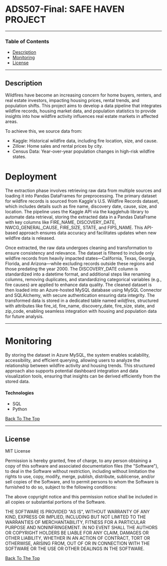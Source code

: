 # ADS507-Final: SAFE HAVEN PROJECT

---

### Table of Contents

- [Description](#description)
- [Monitoring](#monitoring)
- [License](#license)

---

## Description

Wildfires have become an increasing concern for home buyers, renters, and real estate investors, impacting housing prices, rental trends, and population shifts. This project aims to develop a data pipeline that integrates wildfire records, housing market data, and population statistics to provide insights into how wildfire activity influences real estate markets in affected areas.

To achieve this, we source data from:
- Kaggle: Historical wildfire data, including fire location, size, and cause.
- Zillow: Home sales and rental prices by city.
- Census Data: Year-over-year population changes in high-risk wildfire states.

# Deployment

The extraction phase involves retrieving raw data from multiple sources and loading it into Pandas DataFrames for preprocessing. The primary dataset for wildfire records is sourced from Kaggle's U.S. Wildfire Records dataset, which includes details such as fire name, discovery date, cause, size, and location. The pipeline uses the Kaggle API via the kagglehub library to automate data retrieval, storing the extracted data in a Pandas DataFrame with key columns like FIRE_NAME, DISCOVERY_DATE, NWCG_GENERAL_CAUSE, FIRE_SIZE, STATE, and FIPS_NAME. This API-based approach ensures data accuracy and facilitates updates when new wildfire data is released.

Once extracted, the raw data undergoes cleaning and transformation to ensure consistency and relevance. The dataset is filtered to include only wildfire records from heavily impacted states—California, Texas, Georgia, Florida, and Arizona—while excluding records outside these regions and those predating the year 2000. The DISCOVERY_DATE column is standardized into a datetime format, and additional steps like renaming columns, removing duplicates, and standardizing categorical variables (e.g., fire causes) are applied to enhance data quality. The cleaned dataset is then loaded into an Azure-hosted MySQL database using MySQL Connector and SQLAlchemy, with secure authentication ensuring data integrity. The transformed data is stored in a dedicated table named *wildfires*, structured with attributes like fire_id, fire_name, discovery_date, fire_size, state, and zip_code, enabling seamless integration with housing and population data for future analysis.

--- 

# Monitoring

By storing the dataset in Azure MySQL, the system enables scalability, accessibility, and efficient querying, allowing users to analyze the relationship between wildfire activity and housing trends. This structured approach also supports potential dashboard integration and data visualization tools, ensuring that insights can be derived efficiently from the stored data.



#### Technologies

- SQL
- Python

[Back To The Top](#ADS507-Final)

---

## License

MIT License


Permission is hereby granted, free of charge, to any person obtaining a copy
of this software and associated documentation files (the "Software"), to deal
in the Software without restriction, including without limitation the rights
to use, copy, modify, merge, publish, distribute, sublicense, and/or sell
copies of the Software, and to permit persons to whom the Software is
furnished to do so, subject to the following conditions:

The above copyright notice and this permission notice shall be included in all
copies or substantial portions of the Software.

THE SOFTWARE IS PROVIDED "AS IS", WITHOUT WARRANTY OF ANY KIND, EXPRESS OR
IMPLIED, INCLUDING BUT NOT LIMITED TO THE WARRANTIES OF MERCHANTABILITY,
FITNESS FOR A PARTICULAR PURPOSE AND NONINFRINGEMENT. IN NO EVENT SHALL THE
AUTHORS OR COPYRIGHT HOLDERS BE LIABLE FOR ANY CLAIM, DAMAGES OR OTHER
LIABILITY, WHETHER IN AN ACTION OF CONTRACT, TORT OR OTHERWISE, ARISING FROM,
OUT OF OR IN CONNECTION WITH THE SOFTWARE OR THE USE OR OTHER DEALINGS IN THE
SOFTWARE.

[Back To The Top](#ADS507-Final)
